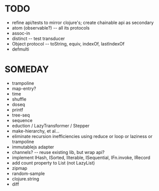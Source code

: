 # TODO

* refine api/tests to mirror clojure's; create chainable api as secondary
* atom (observable?) -- all its protocols
* assoc-in
* distinct -- test transducer
* Object protocol -- toString, equiv, indexOf, lastIndexOf
* defmulti

# SOMEDAY

* trampoline
* map-entry?
* time
* shuffle
* doseq
* printf
* tree-seq
* sequence
* eduction / LazyTransformer / Stepper
* make-hierarchy, et al...
* eliminate recursion inefficiencies using reduce or loop or laziness or trampoline
* immutablejs adapter
* channels? -- reuse existing lib, but wrap api?
* implement IHash, ISorted, IIterable, ISequential, IFn.invoke, IRecord
* add count property to List (not LazyList)
* zipmap
* random-sample
* clojure.string
* diff